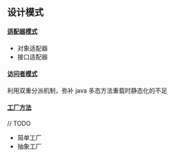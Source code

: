 

## 设计模式

#### [适配器模式](https://github.com/pleuvoir/design-pattern/tree/master/src/main/java/io/github/pleuvoir/adapter)

- 对象适配器
- 接口适配器

#### [访问者模式](https://github.com/pleuvoir/design-pattern/tree/master/src/main/java/io/github/pleuvoir/visitor)

利用双重分派机制，弥补 java 多态方法重载时静态化的不足

#### [工厂方法](https://github.com/pleuvoir/design-pattern/tree/master/src/main/java/io/github/pleuvoir/factory)

// TODO

- 简单工厂
- 抽象工厂